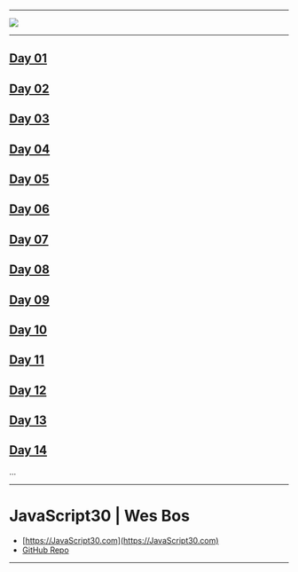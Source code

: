 ﻿



---

![](https://javascript30.com/images/JS3-social-share.png)

---


## [Day 01](https://eudora-hsj.github.io/javascript30/01%20-%20JavaScript%20Drum%20Kit/index-START.html)
## [Day 02](https://eudora-hsj.github.io/javascript30/02%20-%20JS%20and%20CSS%20Clock/index-START.html)
## [Day 03](https://eudora-hsj.github.io/javascript30/03%20-%20CSS%20Variables/index-START.html)
## [Day 04](https://eudora-hsj.github.io/javascript30/04%20-%20Array%20Cardio%20Day%201/index-START.html)
## [Day 05](https://eudora-hsj.github.io/javascript30/05%20-%20Flex%20Panel%20Gallery/index-START.html)
## [Day 06](https://eudora-hsj.github.io/javascript30/06%20-%20Type%20Ahead/index-START.html)
## [Day 07](https://eudora-hsj.github.io/javascript30/07%20-%20Array%20Cardio%20Day%202/index-START.html)
## [Day 08](https://eudora-hsj.github.io/javascript30/08%20-%20Fun%20with%20HTML5%20Canvas/index-START.html)
## [Day 09](https://eudora-hsj.github.io/javascript30/09%20-%20Dev%20Tools%20Domination/index-START.html)
## [Day 10](https://eudora-hsj.github.io/javascript30/10%20-%20Hold%20Shift%20and%20Check%20Checkboxes/index-START.html)
## [Day 11](https://eudora-hsj.github.io/javascript30/11%20-%20Custom%20Video%20Player/index.html)
## [Day 12](https://eudora-hsj.github.io/javascript30/12%20-%20Key%20Sequence%20Detection/index-START.html)
## [Day 13](https://eudora-hsj.github.io/javascript30/13%20-%20Slide%20in%20on%20Scroll/index-START.html)
## [Day 14](https://eudora-hsj.github.io/javascript30/14%20-%20JavaScript%20References%20VS%20Copying/index-START.html)

...

---
# JavaScript30 | Wes Bos
-  [https://JavaScript30.com](https://JavaScript30.com)
-  [GitHub Repo](https://github.com/wesbos/JavaScript30)

---